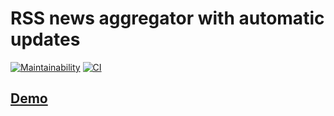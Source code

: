 # RSS news aggregator with automatic updates

[![Maintainability](https://api.codeclimate.com/v1/badges/78bcb5e1308888cb666e/maintainability)](https://codeclimate.com/github/sergpvv/frontend-project-lvl3/maintainability)
[![CI](https://github.com/sergpvv/frontend-project-lvl3/workflows/CI/badge.svg)](https://github.com/sergpvv/frontend-project-lvl3/actions)


## [Demo](https://rss-feed-aggregator.now.sh)
